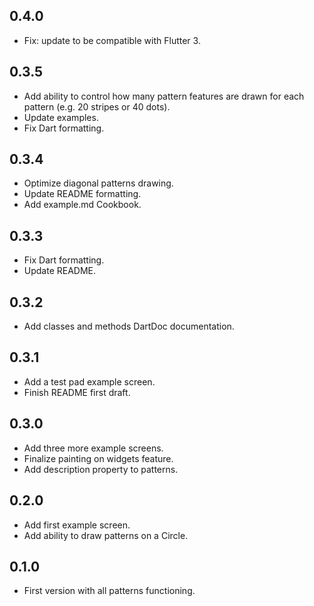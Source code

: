 ## 0.4.0

* Fix: update to be compatible with Flutter 3.

## 0.3.5

* Add ability to control how many pattern features are drawn for each pattern (e.g. 20 stripes or 40 dots).
* Update examples.
* Fix Dart formatting.

## 0.3.4

* Optimize diagonal patterns drawing.
* Update README formatting.
* Add example.md Cookbook.

## 0.3.3

* Fix Dart formatting.
* Update README.

## 0.3.2

* Αdd classes and methods DartDoc documentation.

## 0.3.1

* Αdd a test pad example screen. 
* Finish README first draft.

## 0.3.0

* Αdd three more example screens. 
* Finalize painting on widgets feature.
* Add description property to patterns.

## 0.2.0

* Αdd first example screen. 
* Αdd ability to draw patterns on a Circle.

## 0.1.0

* First version with all patterns functioning.
